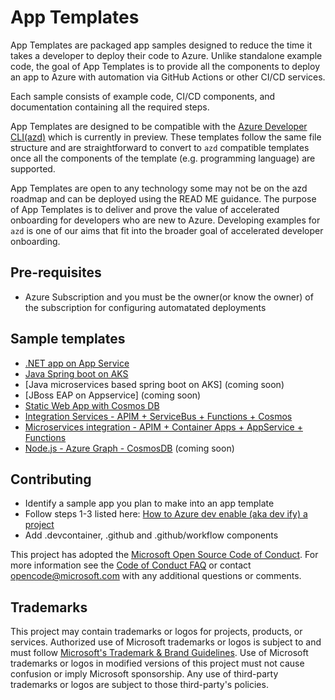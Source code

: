 # App Templates

App Templates are packaged app samples designed to reduce the time it takes a developer to deploy their code to Azure. Unlike standalone example code, the goal of App Templates is to provide all the components to deploy an app to Azure with automation via GitHub Actions or other CI/CD services. 

Each sample consists of example code, CI/CD components, and documentation containing all the required steps.

App Templates are designed to be compatible with the [Azure Developer CLI(azd)](https://github.com/Azure/azure-dev/) which is currently in preview. These templates follow the same file structure and are straightforward to convert to `azd` compatible templates once all the components of the template (e.g. programming language) are supported. 

App Templates are open to any technology some may not be on the azd roadmap and can be deployed using the READ ME guidance. The purpose of App Templates is to deliver and prove the value of accelerated onboarding for developers who are new to Azure. Developing examples for `azd` is one of our aims that fit into the broader goal of accelerated developer onboarding.

## Pre-requisites
- Azure Subscription and you must be the owner(or know the owner) of the subscription for configuring automatated deployments

## Sample templates

- [.NET app on App Service](https://github.com/Azure-Samples/app-templates-dotnet-azuresql-appservice)
- [Java Spring boot on AKS](https://github.com/Azure-Samples/app-templates-springboot-app-on-AKS)
- [Java microservices based spring boot on AKS] (coming soon)
- [JBoss EAP on Appservice] (coming soon)
- [Static Web App with Cosmos DB](https://github.com/Azure-Samples/app-templates-staticwebapp-cosmosdb)
- [Integration Services - APIM + ServiceBus + Functions + Cosmos](https://github.com/Azure-Samples/app-templates-integration-services)
- [Microservices integration - APIM + Container Apps + AppService + Functions](https://github.com/Azure-Samples/app-templates-microservices-integration)
- [Node.js - Azure Graph - CosmosDB](https://github.com/microsoft/csu-digiapps-p-azaccel-cosmos-graph-nodejs) (coming soon)


## Contributing

- Identify a sample app you plan to make into an app template
- Follow steps 1-3 listed here: [How to Azure dev enable (aka dev ify) a project](https://github.com/Azure/azure-dev/wiki/How-to-Azure-dev-enable-(aka-dev-ify)-a-project)
- Add .devcontainer, .github and .github/workflow components

This project has adopted the [Microsoft Open Source Code of Conduct](https://opensource.microsoft.com/codeofconduct/).
For more information see the [Code of Conduct FAQ](https://opensource.microsoft.com/codeofconduct/faq/) or
contact [opencode@microsoft.com](mailto:opencode@microsoft.com) with any additional questions or comments.

## Trademarks

This project may contain trademarks or logos for projects, products, or services. Authorized use of Microsoft 
trademarks or logos is subject to and must follow 
[Microsoft's Trademark & Brand Guidelines](https://www.microsoft.com/en-us/legal/intellectualproperty/trademarks/usage/general).
Use of Microsoft trademarks or logos in modified versions of this project must not cause confusion or imply Microsoft sponsorship.
Any use of third-party trademarks or logos are subject to those third-party's policies.
